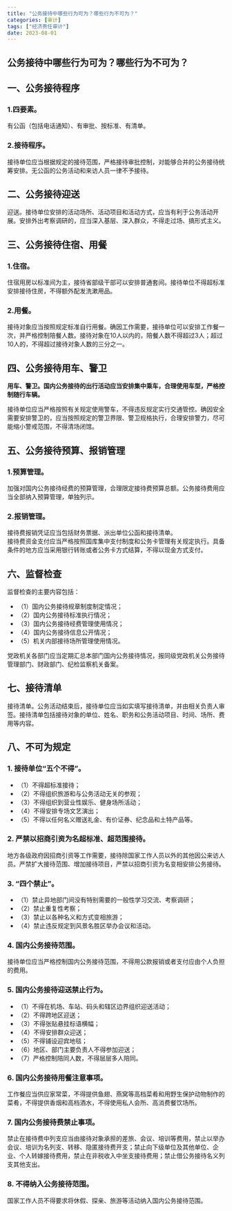 ```yaml
---
title: "公务接待中哪些行为可为？哪些行为不可为？"
categories: [审计]
tags: ["经济责任审计"]
date: 2023-08-01
---
```

## 公务接待中哪些行为可为？哪些行为不可为？

## 一、公务接待程序

### 1.四要素。
有公函（包括电话通知）、有审批、按标准、有清单。

### 2.接待程序。
接待单位应当根据规定的接待范围，严格接待审批控制，对能够合并的公务接待统筹安排。无公函的公务活动和来访人员一律不予接待。

## 二、公务接待迎送

迎送。接待单位安排的活动场所、活动项目和活动方式，应当有利于公务活动开展。安排外出考察调研的，应当深入基层、深入群众，不得走过场、搞形式主义。

## 三、公务接待住宿、用餐

### 1.住宿。
住宿用房以标准间为主，接待省部级干部可以安排普通套间。接待单位不得超标准安排接待住房，不得额外配发洗漱用品。

### 2.用餐。
接待对象应当按照规定标准自行用餐。确因工作需要，接待单位可以安排工作餐一次，并严格控制陪餐人数。接待对象在10人以内的，陪餐人数不得超过3人；超过10人的，不得超过接待对象人数的三分之一。

## 四、公务接待用车、警卫

**用车、警卫。国内公务接待的出行活动应当安排集中乘车，合理使用车型，严格控制随行车辆。**

接待单位应当严格按照有关规定使用警车，不得违反规定实行交通管控。确因安全需要安排警卫的，应当按照规定的警卫界限、警卫规格执行，合理安排警力，尽可能缩小警戒范围，不得清场闭馆。

## 五、公务接待预算、报销管理

### 1.预算管理。
加强对国内公务接待经费的预算管理，合理限定接待费预算总额。公务接待费用应当全部纳入预算管理，单独列示。

### 2.报销管理。
接待费报销凭证应当包括财务票据、派出单位公函和接待清单。  
接待费资金支付应当严格按照国库集中支付制度和公务卡管理有关规定执行。具备条件的地方应当采用银行转账或者公务卡方式结算，不得以现金方式支付。

## 六、监督检查

监督检查的主要内容包括：  
- （1）国内公务接待规章制度制定情况；  
- （2）国内公务接待标准执行情况；  
- （3）国内公务接待经费管理使用情况；  
- （4）国内公务接待信息公开情况；  
- （5）机关内部接待场所管理使用情况。

党政机关各部门应当定期汇总本部门国内公务接待情况，报同级党政机关公务接待管理部门、财政部门、纪检监察机关备案。

## 七、接待清单

接待清单。公务活动结束后，接待单位应当如实填写接待清单，并由相关负责人审签。接待清单包括接待对象的单位、姓名、职务和公务活动项目、时间、场所、费用等内容。

## 八、不可为规定

### 1. 接待单位“五个不得”。

- （1）不得超标准接待；
- （2）不得组织旅游和与公务活动无关的参观；
- （3）不得组织到营业性娱乐、健身场所活动；
- （4）不得安排专场文艺演出；
- （5）不得以任何名义赠送礼金、有价证券、纪念品和土特产品等。

### 2. 严禁以招商引资为名超标准、超范围接待。

地方各级政府因招商引资等工作需要，接待除国家工作人员以外的其他因公来访人员。严禁扩大接待范围、增加接待项目，严禁以招商引资为名变相安排公务接待。

### 3. “四个禁止”。

- （1）禁止异地部门间没有特别需要的一般性学习交流、考察调研；
- （2）禁止重复性考察；
- （3）禁止以各种名义和方式变相旅游；
- （4）禁止违反规定到风景名胜区举办会议和活动。

### 4. 国内公务接待范围。

接待单位应当严格控制国内公务接待范围，不得用公款报销或者支付应由个人负担的费用。

### 5. 国内公务接待迎送禁止行为。

- （1）不得在机场、车站、码头和辖区边界组织迎送活动；
- （2）不得跨地区迎送；
- （3）不得张贴悬挂标语横幅；
- （4）不得安排群众迎送；
- （5）不得铺设迎宾地毯；
- （6）地区、部门主要负责人不得参加迎送；
- （7）严格控制陪同人数，不得层层多人陪同。

### 6. 国内公务接待用餐注意事项。

工作餐应当供应家常菜，不得提供鱼翅、燕窝等高档菜肴和用野生保护动物制作的菜肴，不得提供香烟和高档酒水，不得使用私人会所、高消费餐饮场所。

### 7. 国内公务接待费禁止事项。

禁止在接待费中列支应当由接待对象承担的差旅、会议、培训等费用，禁止以举办会议、培训为名列支、转移、隐匿接待费开支；禁止向下级单位及其他单位、企业、个人转嫁接待费用，禁止在非税收入中坐支接待费用；禁止借公务接待名义列支其他支出。

### 8. 不得纳入公务接待范围。

国家工作人员不得要求将休假、探亲、旅游等活动纳入国内公务接待范围。